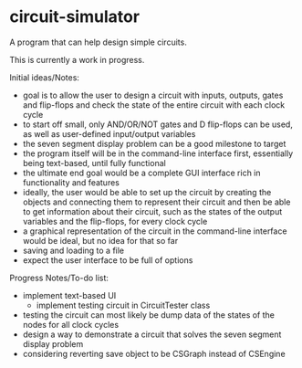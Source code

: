 # circuit-simulator

A program that can help design simple circuits.

This is currently a work in progress.

Initial ideas/Notes:

+ goal is to allow the user to design a circuit with inputs, outputs, gates and flip-flops and check the state of the entire circuit with each clock cycle
+ to start off small, only AND/OR/NOT gates and D flip-flops can be used, as well as user-defined input/output variables
+ the seven segment display problem can be a good milestone to target
+ the program itself will be in the command-line interface first, essentially being text-based, until fully functional
+ the ultimate end goal would be a complete GUI interface rich in functionality and features
+ ideally, the user would be able to set up the circuit by creating the objects and connecting them to represent their circuit and then be able to get information about their circuit, such as the states of the output variables and the flip-flops, for every clock cycle
+ a graphical representation of the circuit in the command-line interface would be ideal, but no idea for that so far
+ saving and loading to a file
+ expect the user interface to be full of options

Progress Notes/To-do list:

+ implement text-based UI
  + implement testing circuit in CircuitTester class
+ testing the circuit can most likely be dump data of the states of the nodes for all clock cycles
+ design a way to demonstrate a circuit that solves the seven segment display problem
+ considering reverting save object to be CSGraph instead of CSEngine
